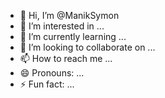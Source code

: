 - 👋 Hi, I’m @ManikSymon
- 👀 I’m interested in ...
- 🌱 I’m currently learning ...
- 💞️ I’m looking to collaborate on ...
- 📫 How to reach me ...
- 😄 Pronouns: ...
- ⚡ Fun fact: ...

<!---
ManikSymon/ManikSymon is a ✨ special ✨ repository because its `README.md` (this file) appears on your GitHub profile.
You can click the Preview link to take a look at your changes.
--->
